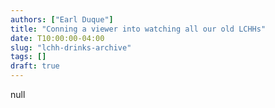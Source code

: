 ```yaml
---
authors: ["Earl Duque"]
title: "Conning a viewer into watching all our old LCHHs"
date: T10:00:00-04:00
slug: "lchh-drinks-archive"
tags: []
draft: true
---
```


null